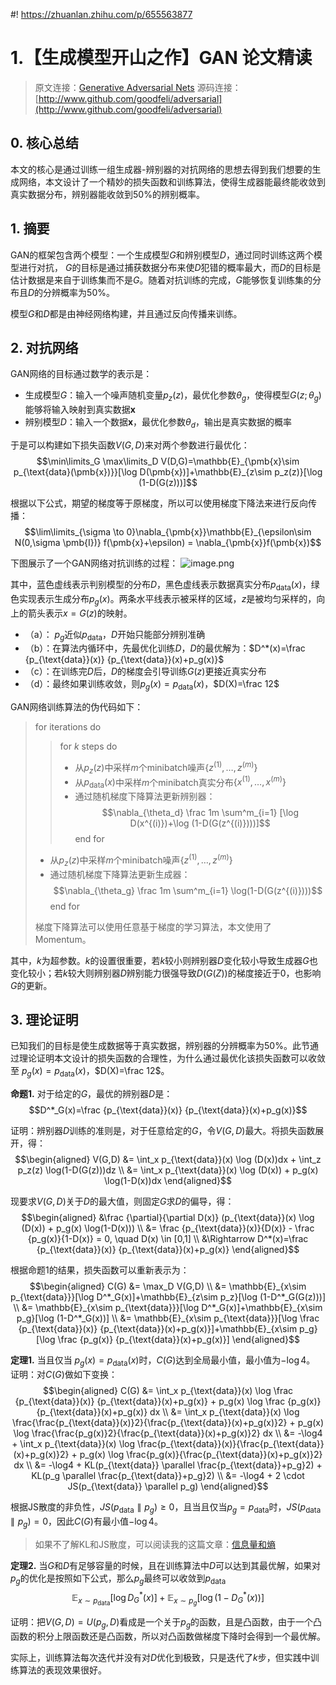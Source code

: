 #! https://zhuanlan.zhihu.com/p/655563877
# 1.【生成模型开山之作】GAN 论文精读

> 原文连接：[Generative Adversarial Nets](https://arxiv.org/pdf/1406.2661.pdf)
> 源码连接：[http://www.github.com/goodfeli/adversarial](http://www.github.com/goodfeli/adversarial)

## 0. 核心总结

本文的核心是通过训练一组生成器-辨别器的对抗网络的思想去得到我们想要的生成网络，本文设计了一个精妙的损失函数和训练算法，使得生成器能最终能收敛到真实数据分布，辨别器能收敛到50%的辨别概率。

## 1. 摘要

GAN的框架包含两个模型：一个生成模型$G$和辨别模型$D$，通过同时训练这两个模型进行对抗， $G$的目标是通过捕获数据分布来使$D$犯错的概率最大，而$D$的目标是估计数据是来自于训练集而不是$G$。随着对抗训练的完成，$G$能够恢复训练集的分布且$D$的分辨概率为50%。

模型$G$和$D$都是由神经网络构建，并且通过反向传播来训练。

## 2. 对抗网络

GAN网络的目标通过数学的表示是：

- 生成模型$G$：输入一个噪声随机变量$p_z(z)$，最优化参数$\theta_g$，使得模型$G(z;\theta_g)$能够将输入映射到真实数据$\pmb{x}$
- 辨别模型$D$：输入一个数据$\pmb{x}$，最优化参数$\theta_d$，输出是真实数据的概率

于是可以构建如下损失函数$V(G,D)$来对两个参数进行最优化：
$$\min\limits_G \max\limits_D V(D,G)=\mathbb{E}_{\pmb{x}\sim p_{\text{data}(\pmb{x})}}[\log D(\pmb{x})]+\mathbb{E}_{z\sim p_z(z)}[\log (1-D(G(z)))]$$

根据以下公式，期望的梯度等于原梯度，所以可以使用梯度下降法来进行反向传播：
$$\lim\limits_{\sigma \to 0}\nabla_{\pmb{x}}\mathbb{E}_{\epsilon\sim N(0,\sigma \pmb{I})} f(\pmb{x}+\epsilon) = \nabla_{\pmb{x}}f(\pmb{x})$$

下图展示了一个GAN网络对抗训练的过程：
![image.png](https://cdn.nlark.com/yuque/0/2023/png/34751784/1693826120208-889784b6-3ec1-41d0-b969-67797bc5809d.png)

其中，蓝色虚线表示判别模型的分布$D$，黑色虚线表示数据真实分布$p_{\text{data}}(x)$，绿色实现表示生成分布$p_g(x)$。两条水平线表示被采样的区域，$z$是被均匀采样的，向上的箭头表示$x=G(z)$的映射。

- （a）： $p_g$近似$p_\text{data}$，$D$开始只能部分辨别准确
- （b）：在算法内循环中，先最优化训练$D$，$D$的最优解为：$D^*(x)=\frac {p_{\text{data}}(x)} {p_{\text{data}}(x)+p_g(x)}$
- （c）：在训练完$D$后，$D$的梯度会引导训练$G(z)$更接近真实分布
- （d）：最终如果训练收敛，则$p_g(x) = p_{\text{data}}(x)$，$D(X)=\frac 12$

GAN网络训练算法的伪代码如下：

> for iterations do
>> for $k$ steps do
>> - 从$p_z(z)$中采样$m$个minibatch噪声$\{z^{(1)}, \ldots ,z^{(m)}\}$
>> - 从$p_{\text{data}}(x)$中采样$m$个minibatch真实分布$\{x^{(1)}, \ldots ,x^{(m)}\}$
>> - 通过随机梯度下降算法更新辨别器：
>> $$\nabla_{\theta_d} \frac 1m \sum^m_{i=1} [\log D(x^{(i)})+\log (1-D(G(z^{(i)})))]$$
>> end for
> - 从$p_z(z)$中采样$m$个minibatch噪声$\{z^{(1)}, \ldots ,z^{(m)}\}$
> - 通过随机梯度下降算法更新生成器：
> $$\nabla_{\theta_g} \frac 1m \sum^m_{i=1} \log(1-D(G(z^{(i)})))$$
> end for
> 
> 梯度下降算法可以使用任意基于梯度的学习算法，本文使用了Momentum。

其中，$k$为超参数。$k$的设置很重要，若$k$较小则辨别器$D$变化较小导致生成器$G$也变化较小；若$k$较大则辨别器$D$辨别能力很强导致$D(G(Z))$的梯度接近于0，也影响$G$的更新。

## 3. 理论证明

已知我们的目标是使生成数据等于真实数据，辨别器的分辨概率为50%。此节通过理论证明本文设计的损失函数的合理性，为什么通过最优化该损失函数可以收敛至 $p_g(x) = p_{\text{data}}(x)$，$D(X)=\frac 12$。

**命题1.** 对于给定的$G$，最优的辨别器$D$是：
$$D^*_G(x)=\frac {p_{\text{data}}(x)} {p_{\text{data}}(x)+p_g(x)}$$

证明：辨别器$D$训练的准则是，对于任意给定的$G$，令$V(G,D)$最大。将损失函数展开，得：
$$\begin{aligned} 
V(G,D) &= \int_x p_{\text{data}}(x) \log (D(x))dx + \int_z p_z(z) \log(1-D(G(z)))dz \\
&= \int_x p_{\text{data}}(x) \log (D(x)) + p_g(x) \log(1-D(x))dx
\end{aligned}$$

现要求$V(G,D)$关于$D$的最大值，则固定$G$求$D$的偏导，得：
$$\begin{aligned} 
&\frac {\partial}{\partial D(x)} (p_{\text{data}}(x) \log (D(x)) + p_g(x) \log(1-D(x))) \\
&= \frac {p_{\text{data}}(x)}{D(x)} - \frac {p_g(x)}{1-D(x)} = 0, \quad D(x) \in [0,1] \\
&\Rightarrow D^*(x)=\frac {p_{\text{data}}(x)} {p_{\text{data}}(x)+p_g(x)}
\end{aligned}$$

根据命题1的结果，损失函数可以重新表示为：
$$\begin{aligned} 
C(G) &= \max_D V(G,D) \\
&= \mathbb{E}_{x\sim p_{\text{data}}}[\log D^*_G(x)]+\mathbb{E}_{z\sim p_z}[\log (1-D^*_G(G(z)))] \\
&= \mathbb{E}_{x\sim p_{\text{data}}}[\log D^*_G(x)]+\mathbb{E}_{x\sim p_g}[\log (1-D^*_G(x))] \\
&= \mathbb{E}_{x\sim p_{\text{data}}}[\log \frac {p_{\text{data}}(x)} {p_{\text{data}}(x)+p_g(x)}]+\mathbb{E}_{x\sim p_g}[\log \frac {p_g(x)} {p_{\text{data}}(x)+p_g(x)}]
\end{aligned}$$

**定理1.** 当且仅当 $p_g(x) = p_{\text{data}}(x)$时，$C(G)$达到全局最小值，最小值为$-\log 4$。
证明：对$C(G)$做如下变换：
$$\begin{aligned} 
C(G) &= \int_x p_{\text{data}}(x) \log \frac {p_{\text{data}}(x)} {p_{\text{data}}(x)+p_g(x)} + p_g(x) \log \frac {p_g(x)} {p_{\text{data}}(x)+p_g(x)} dx \\ 
&= \int_x p_{\text{data}}(x) \log \frac{\frac{p_{\text{data}}(x)}2}{\frac{p_{\text{data}}(x)+p_g(x)}2} + p_g(x) \log \frac{\frac{p_g(x)}2}{\frac{p_{\text{data}}(x)+p_g(x)}2} dx \\
&= -\log4 + \int_x p_{\text{data}}(x) \log \frac{p_{\text{data}}(x)}{\frac{p_{\text{data}}(x)+p_g(x)}2} + p_g(x) \log \frac{p_g(x)}{\frac{p_{\text{data}}(x)+p_g(x)}2} dx \\
&= -\log4 + KL(p_{\text{data}} \parallel \frac{p_{\text{data}}+p_g}2) + KL(p_g \parallel \frac{p_{\text{data}}+p_g}2) \\
&= -\log4 + 2 \cdot JS(p_{\text{data}} \parallel p_g) 
\end{aligned}$$

根据JS散度的非负性，$JS(p_{\text{data}} \parallel p_g) \geq 0$，且当且仅当$p_g = p_{\text{data}}$时，$JS(p_{\text{data}} \parallel p_g) = 0$，因此$C(G)$有最小值$-\log 4$。

> 如果不了解KL和JS散度，可以阅读我的这篇文章：[信息量和熵](https://lisenjie757.github.io/%E7%9F%A5%E8%AF%86%E5%BA%93/%E6%95%B0%E5%AD%A6%E5%9F%BA%E7%A1%80/%E4%BF%A1%E6%81%AF%E9%87%8F%E5%92%8C%E7%86%B5.html)

**定理2.** 当$G$和$D$有足够容量的时候，且在训练算法中$D$可以达到其最优解，如果对$p_g$的优化是按照如下公式，那么$p_g$最终可以收敛到$p_{\text{data}}$
$$\mathbb{E}_{x\sim p_{\text{data}}}[\log D^*_G(x)]+\mathbb{E}_{x\sim p_g}[\log (1-D^*_G(x))]$$

证明：把$V(G,D) = U(p_g,D)$看成是一个关于$p_g$的函数，且是凸函数，由于一个凸函数的积分上限函数还是凸函数，所以对凸函数做梯度下降时会得到一个最优解。

实际上，训练算法每次迭代并没有对$D$优化到极致，只是迭代了$k$步，但实践中训练算法的表现效果很好。